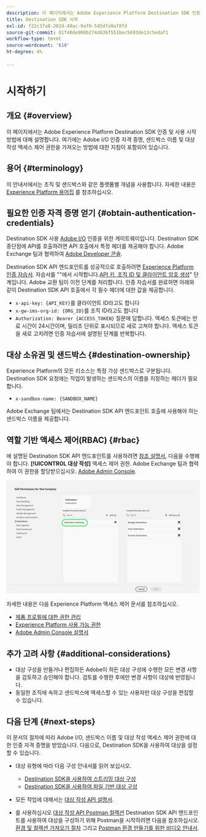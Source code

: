 ```yaml
---
description: 이 페이지에서는 Adobe Experience Platform Destination SDK 인증 및 사용 시작 방법에 대해 설명합니다. 여기에는 Adobe I/O 인증 자격 증명, 샌드박스 이름 및 대상 작성 액세스 제어 권한을 가져오는 방법에 대한 지침이 포함되어 있습니다.
title: Destination SDK 시작
exl-id: f22c37a8-202d-49ac-9af0-545dfa9af8fd
source-git-commit: 81f48de908b274d836f551bec5693de13c5edaf1
workflow-type: tm+mt
source-wordcount: '610'
ht-degree: 4%

---
```


# 시작하기

## 개요 {#overview}

이 페이지에서는 Adobe Experience Platform Destination SDK 인증 및 사용 시작 방법에 대해 설명합니다. 여기에는 Adobe I/O 인증 자격 증명, 샌드박스 이름 및 대상 작성 액세스 제어 권한을 가져오는 방법에 대한 지침이 포함되어 있습니다.

## 용어 {#terminology}

이 안내서에서는 조직 및 샌드박스와 같은 플랫폼별 개념을 사용합니다. 자세한 내용은 [Experience Platform 용어집](https://experienceleague.adobe.com/docs/experience-platform/landing/glossary.html) 를 참조하십시오.

## 필요한 인증 자격 증명 얻기 {#obtain-authentication-credentials}

Destination SDK 사용 [Adobe I/O](https://www.adobe.io/) 인증을 위한 게이트웨이입니다. Destination SDK 종단점에 API를 호출하려면 API 호출에서 특정 헤더를 제공해야 합니다. Adobe Exchange 팀과 협력하여 [Adobe Developer 콘솔](https://developer.adobe.com/console).

Destination SDK API 엔드포인트를 성공적으로 호출하려면 [Experience Platform 인증 자습서](https://experienceleague.adobe.com/docs/experience-platform/landing/platform-apis/api-authentication.html). 자습서를 &quot;&quot;에서 시작합니다.[API 키, 조직 ID 및 클라이언트 암호 생성](https://experienceleague.adobe.com/docs/experience-platform/landing/platform-apis/api-authentication.html#api-ims-secret)&quot; 단계입니다. Adobe 교환 팀이 이전 단계를 처리합니다. 인증 자습서를 완료하면 아래와 같이 Destination SDK API 호출에서 각 필수 헤더에 대한 값을 제공합니다.

* `x-api-key: {API_KEY}`를 클라이언트 ID라고도 합니다
* `x-gw-ims-org-id: {ORG_ID}`를 조직 ID라고도 합니다
* `Authorization: Bearer {ACCESS_TOKEN}` 질문에 답합니다. 액세스 토큰에는 만료 시간이 24시간이며, 밀리초 단위로 표시되므로 새로 고쳐야 합니다. 액세스 토큰을 새로 고치려면 인증 자습서에 설명된 단계를 반복합니다.

<!--

### Obtain `Authorization: Bearer {ACCESS_TOKEN}`

To obtain the `{ACCESS_TOKEN}`, you must generate a JWT token and exchange it for the access token. Follow the steps below:

1. Follow the instructions in the [Generate JWT section](https://www.adobe.io/apis/experienceplatform/console/docs.html#!AdobeDocs/adobeio-console/master/credentials.md) in the credentials guide.
2. Follow the instructions in [Step 3: try it](https://www.adobe.io/authentication/auth-methods.html#!AdobeDocs/adobeio-auth/master/AuthenticationOverview/ServiceAccountIntegration.md) in the Service account connection guide.

You now have the required authentication headers `x-api-key: {API_KEY}`, `x-gw-ims-org-id: {ORG_ID}`, and `Authorization: Bearer {ACCESS_TOKEN}`.

>[!NOTE]
>
>The access token has an expiration time of 24 hours, expressed in milliseconds, so you will have to refresh it. To refresh the access token, repeat the steps outlined in this section.

-->

## 대상 소유권 및 샌드박스 {#destination-ownership}

Experience Platform의 모든 리소스는 특정 가상 샌드박스로 구분됩니다. Destination SDK 요청에는 작업이 발생하는 샌드박스의 이름을 지정하는 헤더가 필요합니다.

* `x-sandbox-name: {SANDBOX_NAME}`

Adobe Exchange 팀에서는 Destination SDK API 엔드포인트 호출에 사용해야 하는 샌드박스 이름을 제공합니다.

## 역할 기반 액세스 제어(RBAC) {#rbac}

에 설명된 Destination SDK API 엔드포인트를 사용하려면 [참조 설명서](./configuration-options.md), 다음을 수행해야 합니다. **[!UICONTROL 대상 작성]** 액세스 제어 권한. Adobe Exchange 팀과 협력하여 이 권한을 할당받으십시오. [Adobe Admin Console](https://adminconsole.adobe.com/).

![대상 작성 권한](./assets/destination-authoring-permission.png)

자세한 내용은 다음 Experience Platform 액세스 제어 문서를 참조하십시오.

* [제품 프로필에 대한 권한 관리](/help/access-control/ui/permissions.md)
* [Experience Platform 사용 가능 권한](/help/access-control/home.md#permissions)
* [Adobe Admin Console 설명서](https://helpx.adobe.com/kr/enterprise/using/admin-console.html)

## 추가 고려 사항 {#additional-considerations}

* 대상 구성을 만들거나 편집하든 Adobe이 하든 대상 구성에 수행한 모든 변경 사항을 검토하고 승인해야 합니다. 검토를 수행한 후에만 변경 사항이 대상에 반영됩니다.
* 동일한 조직에 속하고 샌드박스에 액세스할 수 있는 사용자만 대상 구성을 편집할 수 있습니다.

## 다음 단계 {#next-steps}

이 문서의 절차에 따라 Adobe I/O, 샌드박스 이름 및 대상 작성 액세스 제어 권한에 대한 인증 자격 증명을 받았습니다. 다음으로, Destination SDK을 사용하여 대상을 설정할 수 있습니다.

* 대상 유형에 따라 다음 구성 안내서를 읽어 보십시오.

   * [Destination SDK을 사용하여 스트리밍 대상 구성](./configure-destination-instructions.md)
   * [Destination SDK을 사용하여 파일 기반 대상 구성](./configure-file-based-destination-instructions.md)

* 모든 작업에 대해서는 [대상 작성 API 설명서](https://www.adobe.io/experience-platform-apis/references/destination-authoring/).
* 를 사용하십시오 [대상 작성 API Postman 컬렉션](https://github.com/adobe/experience-platform-postman-samples/blob/master/apis/experience-platform/Destination%20Authoring%20API.postman_collection.json) Destination SDK API 엔드포인트를 사용하여 대상을 구성하기 위해 Postman을 시작하려면 다음을 참조하십시오. [환경 및 컬렉션 가져오기 절차](https://learning.postman.com/docs/getting-started/importing-and-exporting-data/) 그리고 [Postman 환경 만들기를 위한 비디오 안내서](https://video.tv.adobe.com/v/28832).

